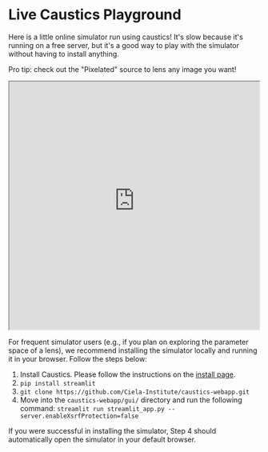 # Live Caustics Playground

Here is a little online simulator run using caustics! It's slow because it's
running on a free server, but it's a good way to play with the simulator without
having to install anything.

Pro tip: check out the "Pixelated" source to lens any image you want!

<div style="display: flex; height: 500px;">
    <iframe src="https://ciela-institute-caustics-webapp-guistreamlit-app-yanhhm.streamlit.app/?embed=true" style="flex-grow: 1; width: 100%;"></iframe>
</div>

<!-- <iframe src="https://ciela-institute-caustics-webapp-guistreamlit-app-yanhhm.streamlit.app/?embed=true" width="100%" height="80vh"></iframe> -->

For frequent simulator users (e.g., if you plan on exploring the parameter space
of a lens), we recommend installing the simulator locally and running it in your
browser. Follow the steps below:

1. Install Caustics. Please follow the instructions on the
   [install page](https://caustics.readthedocs.io/en/latest/install.html).
2. `pip install streamlit`
3. `git clone https://github.com/Ciela-Institute/caustics-webapp.git`
4. Move into the `caustics-webapp/gui/` directory and run the following command:
   `streamlit run streamlit_app.py --server.enableXsrfProtection=false`

If you were successful in installing the simulator, Step 4 should automatically
open the simulator in your default browser.
